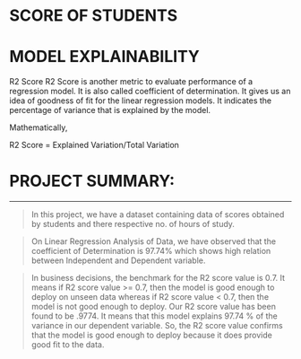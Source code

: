# SCORE OF STUDENTS

# MODEL EXPLAINABILITY
R2 Score
R2 Score is another metric to evaluate performance of a regression model. It is also called coefficient of determination. It gives us an idea of goodness of fit for the linear regression models. It indicates the percentage of variance that is explained by the model.

Mathematically,

R2 Score = Explained Variation/Total Variation
# PROJECT SUMMARY:
---

> In this project, we have a dataset containing data of scores obtained by students and there respective no. of hours of study.

> On Linear Regression Analysis of Data, we have observed that the coefficient of Determination is 97.74% which shows high relation between Independent and Dependent variable.

> In business decisions, the benchmark for the R2 score value is 0.7. It means if R2 score value >= 0.7, then the model is good enough to deploy on unseen data whereas if R2 score value < 0.7, then the model is not good enough to deploy. Our R2 score value has been found to be .9774. It means that this model explains 97.74 % of the variance in our dependent variable. So, the R2 score value confirms that the model is good enough to deploy because it does provide good fit to the data.



